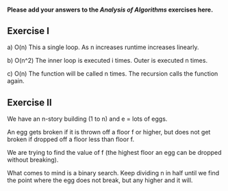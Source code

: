 #### Please add your answers to the **_Analysis of Algorithms_** exercises here.

## Exercise I

a) O(n) This a single loop. As n increases runtime increases linearly.

b) O(n^2) The inner loop is executed i times. Outer is executed n times.

c) O(n) The function will be called n times. The recursion calls the function again.

## Exercise II

We have an n-story building (1 to n) and e = lots of eggs.

An egg gets broken if it is thrown off a floor f or higher, but does not get broken if dropped off a floor less than floor f.

We are trying to find the value of f (the highest floor
an egg can be dropped without breaking).

What comes to mind is a binary search. Keep dividing n in half until we find the point where the egg does not break, but any higher and it will.
